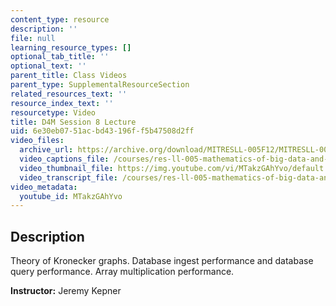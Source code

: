 ```yaml
---
content_type: resource
description: ''
file: null
learning_resource_types: []
optional_tab_title: ''
optional_text: ''
parent_title: Class Videos
parent_type: SupplementalResourceSection
related_resources_text: ''
resource_index_text: ''
resourcetype: Video
title: D4M Session 8 Lecture
uid: 6e30eb07-51ac-bd43-196f-f5b47508d2ff
video_files:
  archive_url: https://archive.org/download/MITRESLL-005F12/MITRESLL-005F12_L07_Lec_300k.mp4
  video_captions_file: /courses/res-ll-005-mathematics-of-big-data-and-machine-learning-january-iap-2020/45ebfd44589354dcb256a17759243ec6_MTakzGAhYvo.vtt
  video_thumbnail_file: https://img.youtube.com/vi/MTakzGAhYvo/default.jpg
  video_transcript_file: /courses/res-ll-005-mathematics-of-big-data-and-machine-learning-january-iap-2020/6e0bea3ebe68c1f470613d13599f101e_MTakzGAhYvo.pdf
video_metadata:
  youtube_id: MTakzGAhYvo
---
```


Description
-----------

Theory of Kronecker graphs. Database ingest performance and database query performance. Array multiplication performance.

**Instructor:** Jeremy Kepner